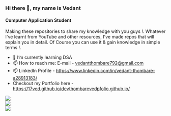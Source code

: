 ### Hi there 👋, my name is Vedant
#### Computer Application Student

Making these repositories to share my knowledge with you guys !. 
Whatever I've learnt from YouTube and other resources, I've made repos that will explain you in detail. Of Course you can use it & gain knowledge in simple terms !.

- 🌱 I’m currently learning DSA 
- 📫 How to reach me: E-mail - vedantthombare792@gmail.com 
- 📫 LinkedIn Profile -  https://www.linkedin.com/in/vedant-thombare-a28913183/
- Checkout my Portfolio here - https://17ved.github.io/devthombarevedpfolio.github.io/
 


<p align="left">
  <a href="https://skillicons.dev">
    <img src="https://skillicons.dev/icons?i=html,css,js"/> </br>
       <img src="https://skillicons.dev/icons?i=mongodb,expressjs,react,nodejs"/> </br>
    <img src="https://skillicons.dev/icons?i=cpp,mysql,git,github,linux,vscode"/>

  </a>
</p>


